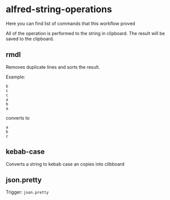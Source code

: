 # alfred-string-operations

Here you can find list of commands that this workflow proved

All of the operation is performed to the string in clipboard.
The result will be saved to the clipboard.

## rmdl
Removes duplicate lines and sorts the result.

Example:
```
b
c
c
a
b
a
````
converts to

```
a
b
c
```

## kebab-case
Converts a string to kebab case an copies into clibboard

## json.pretty
Trigger: `json.pretty`

## 
